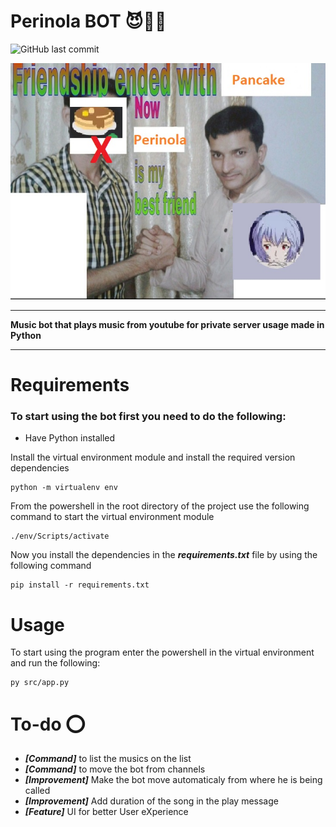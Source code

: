 # Perinola BOT 😈🎵🎶

![GitHub last commit](https://img.shields.io/github/last-commit/noralgorithm/perinola-bot)

<img src='img.jpg'>

****
**Music bot that plays music from youtube for private server usage made in Python**
****

# Requirements

### To start using the bot first you need to do the following:

- Have Python installed

Install the virtual environment module and install the required version dependencies
```
python -m virtualenv env
```

From the powershell in the root directory of the project use the following command to start the virtual environment module
```
./env/Scripts/activate
```
Now you install the dependencies in the ***requirements.txt*** file by using the following command
```
pip install -r requirements.txt
```

# Usage

To start using the program enter the powershell in the virtual environment and run the following:

```
py src/app.py
```

# To-do ⭕

- ***[Command]*** to list the musics on the list
- ***[Command]*** to move the bot from channels
- ***[Improvement]*** Make the bot move automaticaly from where he is being called
- ***[Improvement]*** Add duration of the song in the play message
- ***[Feature]*** UI for better User eXperience
